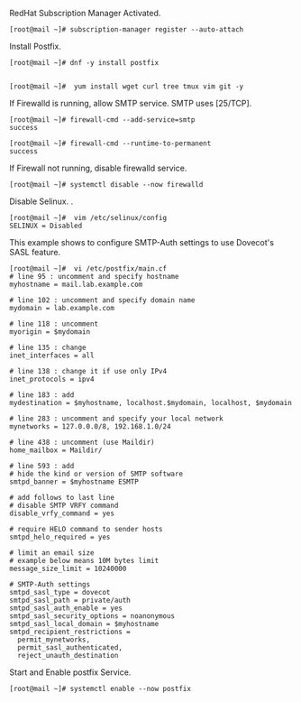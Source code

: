 
RedHat Subscription Manager Activated.

    [root@mail ~]# subscription-manager register --auto-attach 

Install Postfix. 

    [root@mail ~]# dnf -y install postfix 


    [root@mail ~]#  yum install wget curl tree tmux vim git -y

If Firewalld is running, allow SMTP service. SMTP uses [25/TCP]. 

    [root@mail ~]# firewall-cmd --add-service=smtp
    success
    
    [root@mail ~]# firewall-cmd --runtime-to-permanent
    success 

If Firewall not running, disable firewalld service. 
    
    [root@mail ~]# systemctl disable --now firewalld

Disable Selinux. . 

    [root@mail ~]#  vim /etc/selinux/config 
    SELINUX = Disabled


This example shows to configure SMTP-Auth settings to use Dovecot's SASL feature. 

    [root@mail ~]#  vi /etc/postfix/main.cf 
    # line 95 : uncomment and specify hostname
    myhostname = mail.lab.example.com
    
    # line 102 : uncomment and specify domain name
    mydomain = lab.example.com
    
    # line 118 : uncomment
    myorigin = $mydomain
    
    # line 135 : change
    inet_interfaces = all
    
    # line 138 : change it if use only IPv4
    inet_protocols = ipv4
    
    # line 183 : add
    mydestination = $myhostname, localhost.$mydomain, localhost, $mydomain
    
    # line 283 : uncomment and specify your local network
    mynetworks = 127.0.0.0/8, 192.168.1.0/24
    
    # line 438 : uncomment (use Maildir)
    home_mailbox = Maildir/
    
    # line 593 : add
    # hide the kind or version of SMTP software
    smtpd_banner = $myhostname ESMTP
    
    # add follows to last line
    # disable SMTP VRFY command
    disable_vrfy_command = yes
    
    # require HELO command to sender hosts
    smtpd_helo_required = yes
    
    # limit an email size
    # example below means 10M bytes limit
    message_size_limit = 10240000
    
    # SMTP-Auth settings
    smtpd_sasl_type = dovecot
    smtpd_sasl_path = private/auth
    smtpd_sasl_auth_enable = yes
    smtpd_sasl_security_options = noanonymous
    smtpd_sasl_local_domain = $myhostname
    smtpd_recipient_restrictions = 
      permit_mynetworks,
      permit_sasl_authenticated,
      reject_unauth_destination

Start and Enable postfix Service. 

    [root@mail ~]# systemctl enable --now postfix 
